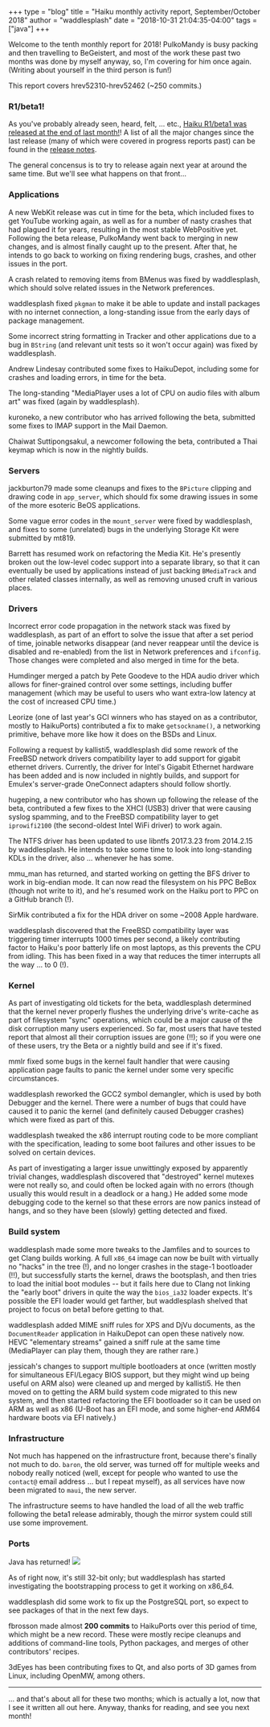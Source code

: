 +++
type = "blog"
title = "Haiku monthly activity report, September/October 2018"
author = "waddlesplash"
date = "2018-10-31 21:04:35-04:00"
tags = ["java"]
+++

Welcome to the tenth monthly report for 2018! PulkoMandy is busy packing and then travelling to BeGeistert, and most of the work these past two months was done by myself anyway, so, I'm covering for him once again. (Writing about yourself in the third person is fun!)

This report covers hrev52310-hrev52462 (~250 commits.)

### R1/beta1!

As you've probably already seen, heard, felt, ... etc., <a href="https://www.haiku-os.org/news/2018_09_28_haiku_r1_beta1/">Haiku R1/beta1 was released at the end of last month!</a>! A list of all the major changes since the last release (many of which were covered in progress reports past) can be found in the <a href="https://www.haiku-os.org/get-haiku/release-notes/">release notes</a>.

The general concensus is to try to release again next year at around the same time. But we'll see what happens on that front...

### Applications

A new WebKit release was cut in time for the beta, which included fixes to get YouTube working again, as well as for a number of nasty crashes that had plagued it for years, resulting in the most stable WebPositive yet. Following the beta release, PulkoMandy went back to merging in new changes, and is almost finally caught up to the present. After that, he intends to go back to working on fixing rendering bugs, crashes, and other issues in the port.

A crash related to removing items from BMenus was fixed by waddlesplash, which should solve related issues in the Network preferences.

waddlesplash fixed `pkgman` to make it be able to update and install packages with no internet connection, a long-standing issue from the early days of package management.

Some incorrect string formatting in Tracker and other applications due to a bug in `BString` (and relevant unit tests so it won't occur again) was fixed by waddlesplash.

Andrew Lindesay contributed some fixes to HaikuDepot, including some for crashes and loading errors, in time for the beta.

The long-standing "MediaPlayer uses a lot of CPU on audio files with album art" was fixed (again by waddlesplash).

kuroneko, a new contributor who has arrived following the beta, submitted some fixes to IMAP support in the Mail Daemon.

Chaiwat Suttipongsakul, a newcomer following the beta, contributed a Thai keymap which is now in the nightly builds.

### Servers

jackburton79 made some cleanups and fixes to the `BPicture` clipping and drawing code in `app_server`, which should fix some drawing issues in some of the more esoteric BeOS applications.

Some vague error codes in the `mount_server` were fixed by waddlesplash, and fixes to some (unrelated) bugs in the underlying Storage Kit were submitted by mt819.

Barrett has resumed work on refactoring the Media Kit. He's presently broken out the low-level codec support into a separate library, so that it can eventually be used by applications instead of just backing `BMediaTrack` and other related classes internally, as well as removing unused cruft in various places.

### Drivers

Incorrect error code propagation in the network stack was fixed by waddlesplash, as part of an effort to solve the issue that after a set period of time, joinable networks disappear (and never reappear until the device is disabled and re-enabled) from the list in Network preferences and `ifconfig`. Those changes were completed and also merged in time for the beta.

Humdinger merged a patch by Pete Goodeve to the HDA audio driver which allows for finer-grained control over some settings, including buffer management (which may be useful to users who want extra-low latency at the cost of increased CPU time.)

Leorize (one of last year's GCI winners who has stayed on as a contributor, mostly to HaikuPorts) contributed a fix to make `getsockname()`, a networking primitive, behave more like how it does on the BSDs and Linux.

Following a request by kallisti5, waddlesplash did some rework of the FreeBSD network drivers compatibility layer to add support for gigabit ethernet drivers. Currently, the driver for Intel's Gigabit Ethernet hardware has been added and is now included in nightly builds, and support for Emulex's server-grade OneConnect adapters should follow shortly.

hugeping, a new contributor who has shown up following the release of the beta, contributed a few fixes to the XHCI (USB3) driver that were causing syslog spamming, and to the FreeBSD compatibility layer to get `iprowifi2100` (the second-oldest Intel WiFi driver) to work again.

The NTFS driver has been updated to use libntfs 2017.3.23 from 2014.2.15 by waddlesplash. He intends to take some time to look into long-standing KDLs in the driver, also ... whenever he has some.

mmu_man has returned, and started working on getting the BFS driver to work in big-endian mode. It can now read the filesystem on his PPC BeBox (though not write to it), and he's resumed work on the Haiku port to PPC on a GitHub branch (!).

SirMik contributed a fix for the HDA driver on some ~2008 Apple hardware.

waddlesplash discovered that the FreeBSD compatibility layer was triggering timer interrupts 1000 times per second, a likely contributing factor to Haiku's poor batterly life on most laptops, as this prevents the CPU from idling. This has been fixed in a way that reduces the timer interrupts all the way ... to 0 (!).

### Kernel

As part of investigating old tickets for the beta, waddlesplash determined that the kernel never properly flushes the underlying drive's write-cache as part of filesystem "sync" operations, which could be a major cause of the disk corruption many users experienced. So far, most users that have tested report that almost all their corruption issues are gone (!!); so if you were one of these users, try the Beta or a nightly build and see if it's fixed.

mmlr fixed some bugs in the kernel fault handler that were causing application page faults to panic the kernel under some very specific circumstances.

waddlesplash reworked the GCC2 symbol demangler, which is used by both Debugger and the kernel. There were a number of bugs that could have caused it to panic the kernel (and definitely caused Debugger crashes) which were fixed as part of this.

waddlesplash tweaked the x86 interrupt routing code to be more compliant with the specification, leading to some boot failures and other issues to be solved on certain devices.

As part of investigating a larger issue unwittingly exposed by apparently trivial changes, waddlesplash discovered that "destroyed" kernel mutexes were not really so, and could often be locked again with no errors (though usually this would result in a deadlock or a hang.) He added some mode debugging code to the kernel so that these errors  are now panics instead of hangs, and so they have been (slowly) getting detected and fixed.

### Build system

waddlesplash made some more tweaks to the Jamfiles and to sources to get Clang builds working. A full `x86_64` image can now be built with virtually no "hacks" in the tree (!), and no longer crashes in the stage-1 bootloader (!!), but successfully starts the kernel, draws the bootsplash, and then tries to load the initial boot modules -- but it fails here due to Clang not linking the "early boot" drivers in quite the way the `bios_ia32` loader expects. It's possible the EFI loader would get farther, but waddlesplash shelved that project to focus on beta1 before getting to that.

waddlesplash added MIME sniff rules for XPS and DjVu documents, as the `DocumentReader` application in HaikuDepot can open these natively now. HEVC "elementary streams" gained a sniff rule at the same time (MediaPlayer can play them, though they are rather rare.)

jessicah's changes to support multiple bootloaders at once (written mostly for simultaneous EFI/Legacy BIOS support, but they might wind up being useful on ARM also) were cleaned up and merged by kallisti5. He then moved on to getting the ARM build system code migrated to this new system, and then started refactoring the EFI bootloader so it can be used on ARM as well as x86 (U-Boot has an EFI mode, and some higher-end ARM64 hardware boots via EFI natively.)

### Infrastructure

Not much has happened on the infrastructure front, because there's finally not much to do. `baron`, the old server, was turned off for multiple weeks and nobody really noticed (well, except for people who wanted to use the `contact@` email address ... but I repeat myself), as all services have now been migrated to `maui`, the new server.

The infrastructure seems to have handled the load of all the web traffic following the beta1 release admirably, though the mirror system could still use some improvement.

### Ports

Java has returned!
<img src="/files/blog/waddlesplash/javashare.png"/>

As of right now, it's still 32-bit only; but waddlesplash has started investigating the bootstrapping process to get it working on x86_64.

waddlesplash did some work to fix up the PostgreSQL port, so expect to see packages of that in the next few days.

fbrosson made almost <b>200 commits</b> to HaikuPorts over this period of time, which might be a new record. These were mostly recipe cleanups and additions of command-line tools, Python packages, and merges of other contributors' recipes.

3dEyes has been contributing fixes to Qt, and also ports of 3D games from Linux, including OpenMW, among others.

---

... and that's about all for these two months; which is actually a lot, now that I see it written all out here. Anyway, thanks for reading, and see you next month!
